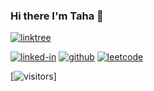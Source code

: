 ### Hi there I'm Taha :ghost:

[![linktree](https://img.shields.io/badge/linktree-39E09B?style=for-the-badge&logo=linktree&logoColor=white)](https://linktr.ee/thanat05)

[![linked-in](https://img.shields.io/badge/Linked_In-0077B5?style=for-the-badge&logo=LinkedIn&logoColor=white)](https://www.linkedin.com/in/twakrim/)
[![github](https://img.shields.io/badge/GitHub-000000?style=for-the-badge&logo=GitHub&logoColor=white)](https://github.com/Th4n4705)
[![leetcode](https://img.shields.io/badge/leetcode-FFA116?style=for-the-badge&logo=leetcode&logoColor=white)](https://leetcode.com/Thanat05/)

[![visitors](https://visitor-badge.glitch.me/badge?page_id=Th4n4705)]
<!--
**Th4n4705/Th4n4705** is a ✨ _special_ ✨ repository because its `README.md` (this file) appears on your GitHub profile.

Here are some ideas to get you started:

- 🔭 I’m currently working on ...
- 🌱 I’m currently learning ...
- 👯 I’m looking to collaborate on ...
- 🤔 I’m looking for help with ...
- 💬 Ask me about ...
- 📫 How to reach me: ...
- 😄 Pronouns: ...
- ⚡ Fun fact: ...
-->
